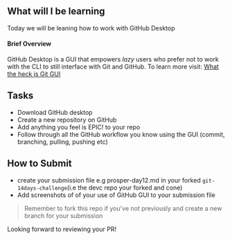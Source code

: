## What will I be learning

Today we will be leaning how to work with GitHub Desktop

#### Brief Overview

GitHub Desktop is a GUI that empowers *lazy* users who prefer not to work with the CLI to still interface with Git and GitHub.
To learn more visit: [What the heck is Git GUI](https://help.github.com/en/desktop/getting-started-with-github-desktop)

## Tasks

- Download GitHub desktop
- Create a new repository on GitHub
- Add anything you feel is EPIC! to your repo
- Follow through all the GitHub workflow you know using the GUI (commit, branching, pulling, pushing etc)

## How to Submit


- create your submission file e.g prosper-day12.md in your forked `git-14days-challenge`(i.e the devc repo your forked and cone)
- Add screenshots of of your use of GitHub GUI to your submission file

> Remember to fork this repo if you've not previously and create a new branch for your submission

Looking forward to reviewing your PR!